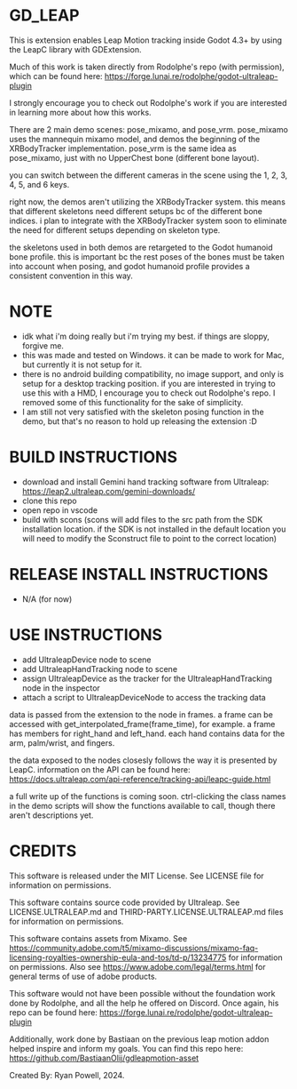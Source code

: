 # GD_LEAP
This is extension enables Leap Motion tracking inside Godot 4.3+ by using the LeapC library with GDExtension.

Much of this work is taken directly from Rodolphe's repo (with permission), which can be found here: https://forge.lunai.re/rodolphe/godot-ultraleap-plugin

I strongly encourage you to check out Rodolphe's work if you are interested in learning more about how this works.


There are 2 main demo scenes: pose_mixamo, and pose_vrm. pose_mixamo uses the mannequin mixamo model, and demos the beginning of the XRBodyTracker implementation. pose_vrm is the same idea as pose_mixamo, just with no UpperChest bone (different bone layout).

you can switch between the different cameras in the scene using the 1, 2, 3, 4, 5, and 6 keys.

right now, the demos aren't utilizing the XRBodyTracker system. this means that different skeletons need different setups bc of the different bone indices. i plan to integrate with the XRBodyTracker system soon to eliminate the need for different setups depending on skeleton type.

the skeletons used in both demos are retargeted to the Godot humanoid bone profile. this is important bc the rest poses of the bones must be taken into account when posing, and godot humanoid profile provides a consistent convention in this way.


# NOTE
- idk what i'm doing really but i'm trying my best. if things are sloppy, forgive me.
- this was made and tested on Windows. it can be made to work for Mac, but currently it is not setup for it.
- there is no android building compatibility, no image support, and only is setup for a desktop tracking position. if you are interested in trying to use this with a HMD, I encourage you to check out Rodolphe's repo. I removed some of this functionality for the sake of simplicity.
- I am still not very satisfied with the skeleton posing function in the demo, but that's no reason to hold up releasing the extension :D
  
# BUILD INSTRUCTIONS
- download and install Gemini hand tracking software from Ultraleap: https://leap2.ultraleap.com/gemini-downloads/
- clone this repo
- open repo in vscode
- build with scons (scons will add files to the src path from the SDK installation location. if the SDK is not installed in the default location you will need to modify the Sconstruct file to point to the correct location)

# RELEASE INSTALL INSTRUCTIONS
- N/A (for now)

# USE INSTRUCTIONS
- add UltraleapDevice node to scene
- add UltraleapHandTracking node to scene
- assign UltraleapDevice as the tracker for the UltraleapHandTracking node in the inspector
- attach a script to UltraleapDeviceNode to access the tracking data

data is passed from the extension to the node in frames. a frame can be accessed with get_interpolated_frame(frame_time), for example. a frame has members for right_hand and left_hand. each hand contains data for the arm, palm/wrist, and fingers.

the data exposed to the nodes closesly follows the way it is presented by LeapC. information on the API can be found here: https://docs.ultraleap.com/api-reference/tracking-api/leapc-guide.html

a full write up of the functions is coming soon. ctrl-clicking the class names in the demo scripts will show the functions available to call, though there aren't descriptions yet.

# CREDITS
This software is released under the MIT License. See LICENSE file for information on permissions.

This software contains source code provided by Ultraleap. See LICENSE.ULTRALEAP.md and THIRD-PARTY.LICENSE.ULTRALEAP.md files for information on permissions.

This software contains assets from Mixamo. See https://community.adobe.com/t5/mixamo-discussions/mixamo-faq-licensing-royalties-ownership-eula-and-tos/td-p/13234775 for information on permissions.
Also see https://www.adobe.com/legal/terms.html for general terms of use of adobe products.

This software would not have been possible without the foundation work done by Rodolphe, and all the help he offered on Discord. Once again, his repo can be found here: https://forge.lunai.re/rodolphe/godot-ultraleap-plugin

Additionally, work done by Bastiaan on the previous leap motion addon helped inspire and inform my goals. You can find this repo here: https://github.com/BastiaanOlij/gdleapmotion-asset

Created By: Ryan Powell, 2024.
